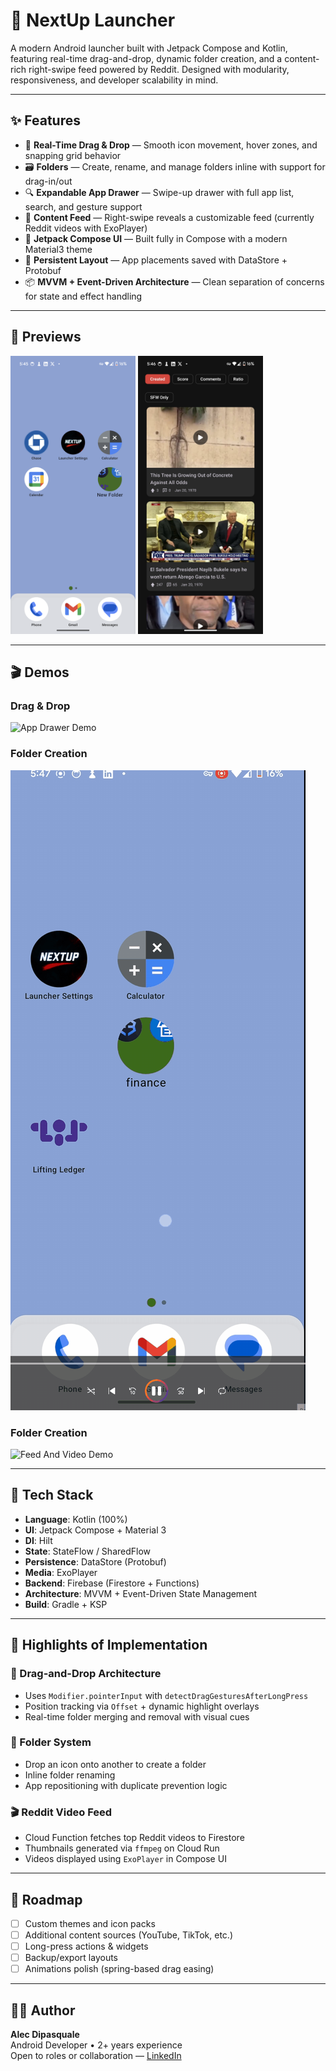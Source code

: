 # 🚀 NextUp Launcher

A modern Android launcher built with Jetpack Compose and Kotlin, featuring real-time drag-and-drop, dynamic folder creation, and a content-rich right-swipe feed powered by Reddit. Designed with modularity, responsiveness, and developer scalability in mind.

---

## ✨ Features

- 🧲 **Real-Time Drag & Drop** — Smooth icon movement, hover zones, and snapping grid behavior  
- 🗃️ **Folders** — Create, rename, and manage folders inline with support for drag-in/out  
- 🔍 **Expandable App Drawer** — Swipe-up drawer with full app list, search, and gesture support  
- 🎥 **Content Feed** — Right-swipe reveals a customizable feed (currently Reddit videos with ExoPlayer)  
- 🎨 **Jetpack Compose UI** — Built fully in Compose with a modern Material3 theme  
- 🔁 **Persistent Layout** — App placements saved with DataStore + Protobuf  
- 📦 **MVVM + Event-Driven Architecture** — Clean separation of concerns for state and effect handling

---

## 📸 Previews

<p float="left">
  <img src="screenshots/homescreen.png" width="200"/>
  <img src="screenshots/feed.png" width="200"/>
</p>

---
## 🎬 Demos

### Drag & Drop
![App Drawer Demo](screenshots/app_drawer_preview.gif)

### Folder Creation
![Drag and Homescreen Demo](screenshots/drag_and_homescreen_preview.gif)

### Folder Creation
![Feed And Video Demo](screenshots/feed_and_video_preview.gif)

---
## 🧰 Tech Stack

- **Language**: Kotlin (100%)  
- **UI**: Jetpack Compose + Material 3  
- **DI**: Hilt  
- **State**: StateFlow / SharedFlow  
- **Persistence**: DataStore (Protobuf)  
- **Media**: ExoPlayer  
- **Backend**: Firebase (Firestore + Functions)  
- **Architecture**: MVVM + Event-Driven State Management  
- **Build**: Gradle + KSP

---

## 🧪 Highlights of Implementation

### 🔁 Drag-and-Drop Architecture
- Uses `Modifier.pointerInput` with `detectDragGesturesAfterLongPress`
- Position tracking via `Offset` + dynamic highlight overlays
- Real-time folder merging and removal with visual cues

### 📁 Folder System
- Drop an icon onto another to create a folder
- Inline folder renaming
- App repositioning with duplicate prevention logic

### 🎬 Reddit Video Feed
- Cloud Function fetches top Reddit videos to Firestore
- Thumbnails generated via `ffmpeg` on Cloud Run
- Videos displayed using `ExoPlayer` in Compose UI

---

## 🚧 Roadmap

- [ ] Custom themes and icon packs  
- [ ] Additional content sources (YouTube, TikTok, etc.)  
- [ ] Long-press actions & widgets  
- [ ] Backup/export layouts  
- [ ] Animations polish (spring-based drag easing)

---

## 👨‍💻 Author

**Alec Dipasquale**  
Android Developer • 2+ years experience  
Open to roles or collaboration — [LinkedIn](https://www.linkedin.com/in/alecdipasquale/)
